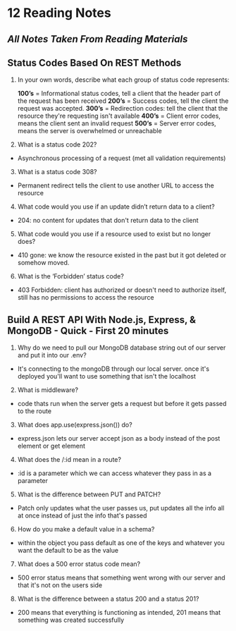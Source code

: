 # 12 Reading Notes

## *All Notes Taken From Reading Materials*

## Status Codes Based On REST Methods

1. In your own words, describe what each group of status code represents:

    **100’s** = Informational status codes, tell a client that the header part of the request has been received
    **200’s** = Success codes, tell the client the request was accepted.
    **300’s** = Redirection codes: tell the client that the resource they're requesting isn't available
    **400’s** = Client error codes, means the client sent an invalid request
    **500’s** = Server error codes, means the server is overwhelmed or unreachable

2. What is a status code 202?
  * Asynchronous processing of a request (met all validation requirements)

3. What is a status code 308?
  * Permanent redirect tells the client to use another URL to access the resource

4. What code would you use if an update didn’t return data to a client?
  * 204: no content for updates that don't return data to the client

5. What code would you use if a resource used to exist but no longer does?
  * 410 gone: we know the resource existed in the past but it got deleted or somehow moved.

6. What is the ‘Forbidden’ status code?
  * 403 Forbidden: client has authorized or doesn't need to authorize itself, still has no permissions to access the resource


## Build A REST API With Node.js, Express, & MongoDB - Quick - First 20 minutes

1. Why do we need to pull our MongoDB database string out of our server and put it into our .env?
  * It's connecting to the mongoDB through our local server. once it's deployed you'll want to use something that isn't the localhost

2. What is middleware?
  * code thats run when the server gets a request but before it gets passed to the route

3. What does app.use(express.json()) do?
  * express.json lets our server accept json as a body instead of the post element or get element

4. What does the /:id mean in a route?
  * :id is a parameter which we can access whatever they pass in as a parameter

5. What is the difference between PUT and PATCH?
  * Patch only updates what the user passes us, put updates all the info all at once instead of just the info that's passed

6. How do you make a default value in a schema?
  * within the object you pass default as one of the keys and whatever you want the default to be as the value

7. What does a 500 error status code mean?
  * 500 error status means that something went wrong with our server and that it's not on the users side

8. What is the difference between a status 200 and a status 201?
  * 200 means that everything is functioning as intended, 201 means that something was created successfully

